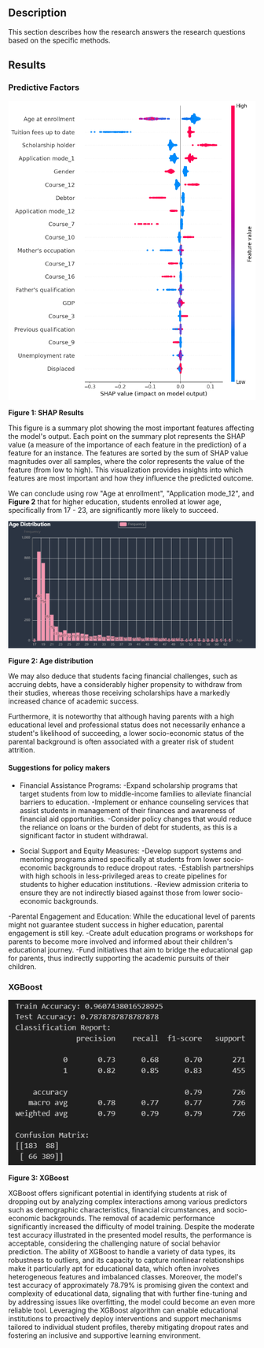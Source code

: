 ## Description
This section describes how the research answers the research questions based on the specific methods.

## Results

### Predictive Factors

<img src="SHAP.png" alt="SHAP">

**Figure 1: SHAP Results**

This figure is a summary plot showing the most important features affecting the model's output. Each point on the summary plot represents the SHAP value (a measure of the importance of each feature in the prediction) of a feature for an instance. The features are sorted by the sum of SHAP value magnitudes over all samples, where the color represents the value of the feature (from low to high). This visualization provides insights into which features are most important and how they influence the predicted outcome.

We can conclude using row "Age at enrollment", "Application mode_12", and **Figure 2** that for higher education, students enrolled at lower age, specifically from 17 - 23, are significantly more likely to succeed.

<img src="Age.png" alt="Age">

**Figure 2: Age distribution**

We may also deduce that students facing financial challenges, such as accruing debts, have a considerably higher propensity to withdraw from their studies, whereas those receiving scholarships have a markedly increased chance of academic success.

Furthermore, it is noteworthy that although having parents with a high educational level and professional status does not necessarily enhance a student's likelihood of succeeding, a lower socio-economic status of the parental background is often associated with a greater risk of student attrition.

#### Suggestions for policy makers

- Financial Assistance Programs:
  -Expand scholarship programs that target students from low to middle-income families to alleviate financial barriers to education.
  -Implement or enhance counseling services that assist students in management of their finances and awareness of financial aid opportunities.
  -Consider policy changes that would reduce the reliance on loans or the burden of debt for students, as this is a significant factor in student withdrawal.

- Social Support and Equity Measures:
   -Develop support systems and mentoring programs aimed specifically at students from lower socio-economic backgrounds to reduce dropout rates.
   -Establish partnerships with high schools in less-privileged areas to create pipelines for students to higher education institutions.
   -Review admission criteria to ensure they are not indirectly biased against those from lower socio-economic backgrounds.
  
-Parental Engagement and Education:
While the educational level of parents might not guarantee student success in higher education, parental engagement is still key.
  -Create adult education programs or workshops for parents to become more involved and informed about their children's educational journey.
  -Fund initiatives that aim to bridge the educational gap for parents, thus indirectly supporting the academic pursuits of their children.
  
### XGBoost

<img src="XGBoost.png" alt="XGBoost">

**Figure 3: XGBoost**

XGBoost offers significant potential in identifying students at risk of dropping out by analyzing complex interactions among various predictors such as demographic characteristics, financial circumstances, and socio-economic backgrounds. The removal of academic performance significantly increased the difficulty of model training. Despite the moderate test accuracy illustrated in the presented model results, the performance is acceptable, considering the challenging nature of social behavior prediction. The ability of XGBoost to handle a variety of data types, its robustness to outliers, and its capacity to capture nonlinear relationships make it particularly apt for educational data, which often involves heterogeneous features and imbalanced classes. Moreover, the model's test accuracy of approximately 78.79% is promising given the context and complexity of educational data, signaling that with further fine-tuning and by addressing issues like overfitting, the model could become an even more reliable tool. Leveraging the XGBoost algorithm can enable educational institutions to proactively deploy interventions and support mechanisms tailored to individual student profiles, thereby mitigating dropout rates and fostering an inclusive and supportive learning environment.


